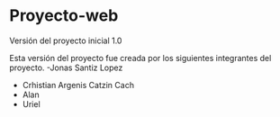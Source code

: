 Proyecto-web
============

Versión del proyecto inicial 1.0

Esta versión del proyecto fue creada por los siguientes integrantes del proyecto.
-Jonas Santiz Lopez
- Crhistian Argenis Catzin Cach
- Alan
- Uriel
